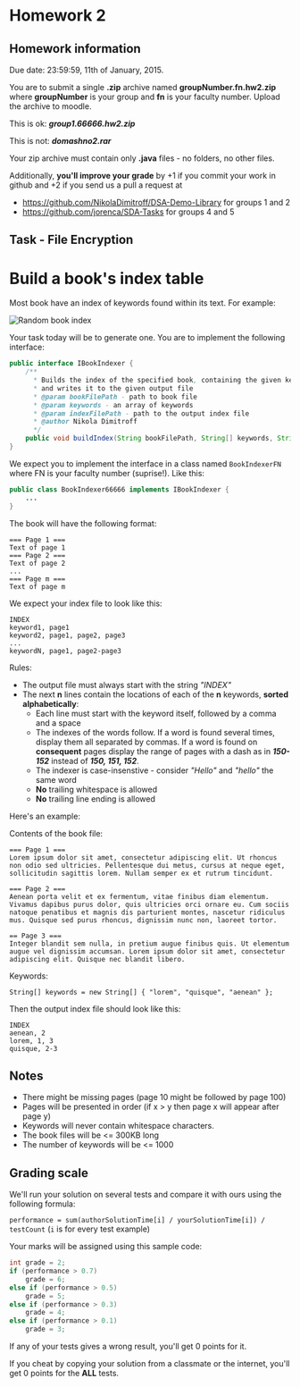 Homework 2
==========
## Homework information
Due date: 23:59:59, 11th of January, 2015.

You are to submit a single **.zip** archive named **groupNumber.fn.hw2.zip**
where **groupNumber** is your group and **fn** is your faculty number.
Upload the archive to moodle.

This is ok: ***group1.66666.hw2.zip***

This is not: ***domashno2.rar***

Your zip archive must contain only **.java** files - no folders, no other files.

Additionally, **you'll improve your grade** by +1 if you commit your work in github
and +2 if you send us a pull a request at 
* https://github.com/NikolaDimitroff/DSA-Demo-Library for groups 1 and 2
* https://github.com/jorenca/SDA-Tasks for groups 4 and 5

## Task - File Encryption
Build a book's index table
=======

Most book have an index of keywords found within its text. For example:

![Random book index][book-index-img]

Your task today will be to generate one.
You are to implement the following interface:

```java
public interface IBookIndexer {
    /**
      * Builds the index of the specified book, containing the given keywords
      * and writes it to the given output file
      * @param bookFilePath - path to book file
      * @param keywords - an array of keywords
      * @param indexFilePath - path to the output index file
      * @author Nikola Dimitroff
      */
    public void buildIndex(String bookFilePath, String[] keywords, String indexFilePath);
}
```

We expect you to implement the interface in a class named `BookIndexerFN`
where FN is your faculty number (suprise!). Like this:
```java
public class BookIndexer66666 implements IBookIndexer {
    ...
}
```

The book will have the following format:

```
=== Page 1 ===
Text of page 1
=== Page 2 ===
Text of page 2
...
=== Page m ===
Text of page m
```

We expect your index file to look like this:
```
INDEX
keyword1, page1
keyword2, page1, page2, page3
...
keywordN, page1, page2-page3
```
Rules:
* The output file must always start with the string *"INDEX"*
* The next **n** lines contain the locations of each of the **n** keywords, **sorted alphabetically**:
  - Each line must start with the keyword itself, followed by a comma and a space
  - The indexes of the words follow. If a word is found several times, display
  them all separated by commas. If a word is found on **consequent** pages display
  the range of pages with a dash as in ***150-152*** instead of ***150, 151, 152***.
  - The indexer is case-insenstive - consider *"Hello"* and *"hello"* the same word
  - **No** trailing whitespace is allowed
  - **No** trailing line ending is allowed

Here's an example:

Contents of the book file:
```
=== Page 1 ===
Lorem ipsum dolor sit amet, consectetur adipiscing elit. Ut rhoncus non odio sed ultricies. Pellentesque dui metus, cursus at neque eget, sollicitudin sagittis lorem. Nullam semper ex et rutrum tincidunt.

=== Page 2 ===
Aenean porta velit et ex fermentum, vitae finibus diam elementum. Vivamus dapibus purus dolor, quis ultricies orci ornare eu. Cum sociis natoque penatibus et magnis dis parturient montes, nascetur ridiculus mus. Quisque sed purus rhoncus, dignissim nunc non, laoreet tortor. 

== Page 3 ===
Integer blandit sem nulla, in pretium augue finibus quis. Ut elementum augue vel dignissim accumsan. Lorem ipsum dolor sit amet, consectetur adipiscing elit. Quisque nec blandit libero.
```
Keywords:
```
String[] keywords = new String[] { "lorem", "quisque", "aenean" };
```

Then the output index file should look like this:
```
INDEX
aenean, 2
lorem, 1, 3
quisque, 2-3
```

## Notes
* There might be missing pages (page 10 might be followed by page 100)
* Pages will be presented in order (if x > y then page x will appear after page y)
* Keywords will never contain whitespace characters.
* The book files will be <= 300KB long
* The number of keywords will be <= 1000

[book-index-img]: https://lh3.googleusercontent.com/q13SsDI-o1ezCleJPiNYE6_oNf5C3G7bsXTanu2gjQWCeK9v9NinYYlj5LckXxdECJrm9htGxzWEenqTMjnxfLWvVo9srP-UKvRZacfzCqzNEWL-F-U

## Grading scale

We'll run your solution on several tests and compare it with ours using the following
formula:

`performance = sum(authorSolutionTime[i] / yourSolutionTime[i]) / testCount`
(`i` is for every test example)

Your marks will be assigned using this sample code:

```java
int grade = 2;
if (performance > 0.7)
    grade = 6;
else if (performance > 0.5)
    grade = 5;
else if (performance > 0.3)
    grade = 4;
else if (performance > 0.1)
    grade = 3;
```

If any of your tests gives a wrong result, you'll get 0 points for it.

If you cheat by copying your solution from a classmate or the internet, you'll get 0
points for the **ALL** tests.

